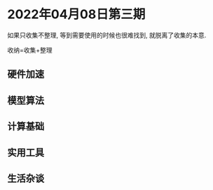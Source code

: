# 2022年04月08日第三期

如果只收集不整理, 等到需要使用的时候也很难找到, 就脱离了收集的本意. 

收纳=收集+整理

## 硬件加速

## 模型算法 

## 计算基础

## 实用工具

## 生活杂谈
